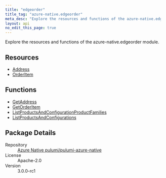 ```yaml
---
title: "edgeorder"
title_tag: "azure-native.edgeorder"
meta_desc: "Explore the resources and functions of the azure-native.edgeorder module."
layout: api
no_edit_this_page: true
---
```


<!-- WARNING: this file was generated by Pulumi Docs Generator. -->
<!-- Do not edit by hand unless you're certain you know what you are doing! -->

Explore the resources and functions of the azure-native.edgeorder module.

<h2 id="resources">Resources</h2>
<ul class="api">
    <li><a href="address/" title="Address">Address</a></li>
    <li><a href="orderitem/" title="OrderItem">OrderItem</a></li>
</ul>

<h2 id="functions">Functions</h2>
<ul class="api">
    <li><a href="getaddress/" title="GetAddress">GetAddress</a></li>
    <li><a href="getorderitem/" title="GetOrderItem">GetOrderItem</a></li>
    <li><a href="listproductsandconfigurationproductfamilies/" title="ListProductsAndConfigurationProductFamilies">ListProductsAndConfigurationProductFamilies</a></li>
    <li><a href="listproductsandconfigurations/" title="ListProductsAndConfigurations">ListProductsAndConfigurations</a></li>
</ul>

<h2 id="package-details">Package Details</h2>
<dl class="package-details">
	<dt>Repository</dt>
	<dd><a href="https://github.com/pulumi/pulumi-azure-native">Azure Native pulumi/pulumi-azure-native</a></dd>
	<dt>License</dt>
	<dd>Apache-2.0</dd>
	<dt>Version</dt>
	<dd>3.0.0-rc1</dd>
</dl>

